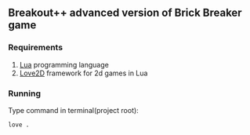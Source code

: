 ## Breakout++ advanced version of Brick Breaker game

### Requirements
1) [Lua](https://www.lua.org) programming language
2) [Love2D](https://love2d.org) framework for 2d games in Lua

###  Running
Type command in terminal(project root): <br>
```
love .
```
